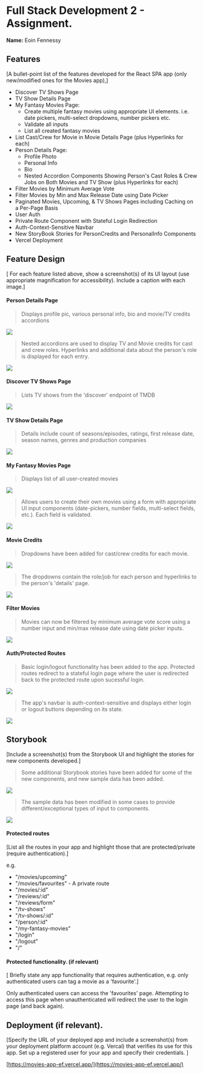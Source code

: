 # Full Stack Development 2 - Assignment.

**Name:** Eoin Fennessy

## Features

[A bullet-point list of the features developed for the React SPA app (only new/modified ones for the Movies app),]

- Discover TV Shows Page
- TV Show Details Page
- My Fantasy Movies Page:
  - Create multiple fantasy movies using appropriate UI elements. i.e. date pickers, multi-select dropdowns, number pickers etc.
  - Validate all inputs
  - List all created fantasy movies
- List Cast/Crew for Movie in Movie Details Page (plus Hyperlinks for each)
- Person Details Page:
  - Profile Photo
  - Personal Info
  - Bio
  - Nested Accordion Components Showing Person's Cast Roles & Crew Jobs on Both Movies and TV Show (plus Hyperlinks for each)
- Filter Movies by Minimum Average Vote
- Filter Movies by Min and Max Release Date using Date Picker
- Paginated Movies, Upcoming, & TV Shows Pages including Caching on a Per-Page Basis
- User Auth
- Private Route Component with Stateful Login Redirection
- Auth-Context-Sensitive Navbar
- New StoryBook Stories for PersonCredits and PersonalInfo Components
- Vercel Deployment

## Feature Design

[ For each feature listed above, show a screenshot(s) of its UI layout (use appropriate magnification for accessibility). Include a caption with each image.]

#### Person Details Page

> Displays profile pic, various personal info, bio and movie/TV credits accordions

![](./readme-images/person-details-1.png)

> Nested accordions are used to display TV and Movie credits for cast and crew roles. Hyperlinks and additional data about the person's role is displayed for each entry.

![](./readme-images/person-details-2.png)

#### Discover TV Shows Page

> Lists TV shows from the 'discover' endpoint of TMDB

![](./readme-images/discover-tv-shows.png)

#### TV Show Details Page

> Details include count of seasons/episodes, ratings, first release date, season names, genres and production companies

![](./readme-images/tv-show-details.png)

#### My Fantasy Movies Page

> Displays list of all user-created movies

![](./readme-images/my-fantasy-movies-1.png)

> Allows users to create their own movies using a form with appropriate UI input components (date-pickers, number fields, multi-select fields, etc.). Each field is validated.

![](./readme-images/my-fantasy-movies-2.png)

#### Movie Credits

> Dropdowns have been added for cast/crew credits for each movie.

![](./readme-images/movie-credits-1.png)

> The dropdowns contain the role/job for each person and hyperlinks to the person's 'details' page.

![](./readme-images/movie-credits-2.png)

#### Filter Movies

> Movies can now be filtered by minimum average vote score using a number input and min/max release date using date picker inputs.

![](./readme-images/filter.png)

#### Auth/Protected Routes

> Basic login/logout functionality has been added to the app. Protected routes redirect to a stateful login page where the user is redirected back to the protected route upon sucessful login.

![](./readme-images/login-page.png)

> The app's navbar is auth-context-sensitive and displays either login or logout buttons depending on its state.

![](./readme-images/auth-context-sensitive-navbar.png)

## Storybook

[Include a screenshot(s) from the Storybook UI and highlight the stories for new components developed.]

> Some additional Storybook stories have been added for some of the new components, and new sample data has been added.

![](./readme-images/storybook-1.png)

> The sample data has been modified in some cases to provide different/exceptional types of input to components.

![](./readme-images/storybook-2.png)

#### Protected routes

[List all the routes in your app and highlight those that are protected/private (require authentication).]

e.g.

- "/movies/upcoming"
- "/movies/favourites" - A private route
- "/movies/:id"
- "/reviews/:id"
- "/reviews/form"
- "/tv-shows"
- "/tv-shows/:id"
- "/person/:id"
- "/my-fantasy-movies"
- "/login"
- "/logout"
- "/"

#### Protected functionality. (if relevant)

[ Briefly state any app functionality that requires authentication, e.g. only authenticated users can tag a movie as a 'favourite'.]

Only authenticated users can access the 'favourites' page. Attempting to access this page when unauthenticated will redirect the user to the login page (and back again).

## Deployment (if relevant).

[Specify the URL of your deployed app and include a screenshot(s) from your deployment platform account (e.g. Vercal) that verifies its use for this app. Set up a registered user for your app and specify their credentials.
]

[https://movies-app-ef.vercel.app/](https://movies-app-ef.vercel.app/)
